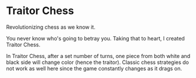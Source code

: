 # Traitor Chess
Revolutionizing chess as we know it.

You never know who's going to betray you. Taking that to heart, I created Traitor Chess.

In Traitor Chess, after a set number of turns, one piece from both white and black side will change color (hence the traitor).
Classic chess strategies do not work as well here since the game constantly changes as it drags on.

